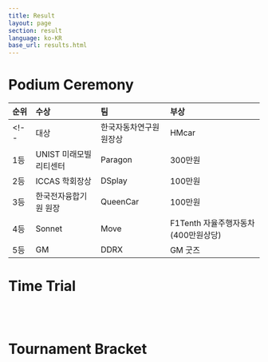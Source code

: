 ```yaml
---
title: Result
layout: page
section: result
language: ko-KR
base_url: results.html
---
```


# Podium Ceremony


| 순위 | 수상 | 팀 | 부상 |
|:---|:---|:---|:---|
<!-- | 대상 | 한국자동차연구원 원장상 | HMcar | 500만원 |
| 1등 |  UNIST 미래모빌리티센터 | Paragon | 300만원 |
| 2등 | ICCAS 학회장상 | DSplay | 100만원 |
| 3등 | 한국전자융합기원 원장 | QueenCar | 100만원 |
| 4등 | Sonnet | Move | F1Tenth 자율주행자동차(400만원상당) |
| 5등 | GM | DDRX | GM 굿즈 | -->


# Time Trial

<br>

<!-- [Mapping Schedule, Qualification Schedule, Qualification Result](https://docs.google.com/spreadsheets/d/1eQpSkZx9a3RhTlKw-gK5Nj0ywJBRo5ARTXl-dxON8jY/edit?usp=sharing) -->
<!-- <center class="actions">
	<a href="https://docs.google.com/spreadsheets/d/1eQpSkZx9a3RhTlKw-gK5Nj0ywJBRo5ARTXl-dxON8jY/edit?usp=sharing" class="button">Mapping Schedule, Qualification</a>
</center> -->
<!-- <img src="../images/result_tt.png"  style="width: 80%" alt="Time Trial" /> -->

<br>

# Tournament Bracket

<br>

<!-- [Tournament](https://challonge.com/ko/odah4c7x)  -->
<!-- <center class="actions">
	<a href="https://challonge.com/ko/odah4c7x" class="button">Tournament</a>
</center> -->
<!-- <img src="../images/result_bracket.png"  style="width: 80%" alt="Tournament Bracket" /> -->

<br>

<!-- # Head to Head

<br>
<center>
To Be Determined.

<!-- <img src="../images/result_hth.png"  alt="Head to Head" /> -->
<!-- </center>
<br> --> 


